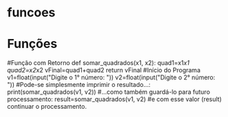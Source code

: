 # funcoes
# Funções

#Função com Retorno
def somar_quadrados(x1, x2):
    quad1=x1*x1
    quad2=x2*x2
    vFinal=quad1+quad2
    return vFinal
#Início do Programa
v1=float(input("Digite o 1° número: "))
v2=float(input("Digite o 2° número: "))
#Pode-se simplesmente imprimir o resultado...:
print(somar_quadrados(v1, v2))
#...como também guardá-lo para futuro processamento:
result=somar_quadrados(v1, v2)
#e com esse valor (result) continuar o processamento.
